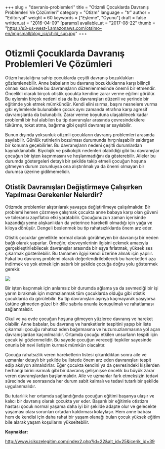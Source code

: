 +++
slug = "davranis-problemleri"
title = "Otizmli Çocuklarda Davranış Problemleri Ve Çözümleri"
category = "Otizm"
language = "tr"
author = "Editoryal"
weight = 60
keywords = ["Eşleme", "Oyunu"]
draft = false
written_at = "2016-04-09"
[params]
available_at = "2017-08-22"
thumb = "https://s3-us-west-1.amazonaws.com/otsimo-en/imgsmall/blog_ici/child_sun.jpg"
+++


# Otizmli Çocuklarda Davranış Problemleri Ve Çözümleri

Otizm hastalığına sahip çocuklarda çeşitli davranış bozuklukları gözlemlenebilir. Anne babaların bu davranış bozukluklarına karşı bilinçli olması kısa sürede bu davranışların düzenlenmesinde önemli bir etmendir. Öncelikli olarak birçok otistik çocukta kendine zarar verme eğilimi görülür. Bu eylemin birçok nedeni olsa da bu davranışları düzenli ve yerinde bir eğitimde yok etmek mümkündür. Kendi elini ısırma, başını nesnelere vurma gibi eylemlerde bulunabilen çocuk aynı zamanda etrafına karşı agresif davranışlarda da bulunabilir. Zarar verme boyutuna ulaşabilecek kadar problemli bir hal alabilen bu tip davranışlar arasında çevresindekilere tükürme, tokat atma, bağırma gibi çeşitli davranışlar sayılabilir.

Bunun dışında yoksunluk otizmli çocukların davranış problemleri arasında sayılabilir. Günlük rutinlerin bozulması durumunda hırçınlaşabilir saldırgan bir konuma geçebilirler. Bu davranışların nedeni çeşitli durumlardan kaynaklanabilir. Biyolojik ve psikolojik nedenleri olabildiği gibi bu davranışlar çocuğun bir işten kaçınmasını ve hoşlanmadığını da gösterebilir. Aileler bu durumda göstergeleri detaylı bir şekilde takip etmeli çocuğun hoşuna gitmeyen durum zorunluysa ona alıştırılmalı ya da önemi olmayan bir durumsa üzerine gidilmemelidir.

## Otistik Davranışları Değiştirmeye Çalışırken Yapılması Gerekenler Nelerdir?

Otizmde problemler alıştırılarak yavaşça değiştirilmeye çalışılmalıdır. Bir problemi hemen çözmeye çalışmak çocukta anne babaya karşı olan güveni ve toleransı zayıflatıcı etki yaratabilir. Çocuğunuzun zaman içerisinde kazandığı yeme alışkanlıkları da yeterince hareketli olmadığı için yağa ve kiloya dönüşür. Dengeli beslenmek bu tip rahatsızlıklarda önem arz eder.

Otistik çocuklar genellikle normal olarak görülmeyen bir davranışı bir neden bağlı olarak yaparlar. Örneğin; ebeveynlerinin ilgisini çekmek amacıyla gerçekleştirilebilecek davranışlar arasında bir eşya fırlatmak, yüksek ses çıkarmak gösterilebilir. Bu tamamen ilgiyi kendi üzerine almak için yapılır. Fakat bu davranış problemi olarak değerlendirilebilecek bu hareketleri aza indirmek ve yok etmek için sabırlı bir şekilde çocuğa doğru yolu göstermek gerekir.

![](https://s3-us-west-1.amazonaws.com/otsimo-en/imgsmall/blog_ici/baby_kitch.jpg)

Bir işten kaçınmak için anlamsız bir durumda ağlama ya da sevmediği bir işi yarım bırakmak için mızmızlanmak tüm çocuklarda olduğu gibi otistik çocuklarda da görülebilir. Bu tip davranışları aşırıya kaçmayarak yaşıyorsa üstüne gitmeden güzel bir dille sabırla onunla konuşulmalı ve rahatlaması sağlanmalıdır.

Okul ve ya evde çocuğun hoşuna gitmeyen yüzlerce davranış ve hareket olabilir. Anne babalar, bu davranış ve hareketlerin tespitini yapıp bir liste çıkarmalı çocuğu rahatsız eden bağırmasına ve huzursuzlanmasına yol açan davranışlardan kaçınılmalıdır. Ortamda çocuğu etkilen unsurların tespiti için çocuk iyi gözlenmelidir. Bu sayede çocuğun vereceği tepkiler sayesinde onunla bir nevi iletişim kurmak mümkün olacaktır.

Çocuğa rahatsızlık veren hareketlerin listesi çıkarıldıktan sonra aile ve uzmanlar detaylı bir şekilde bu listede önem arz eden davranışları tespit edip aksiyon almalıdırlar. Eğer çocukta kendini ya da çevresindeki kişilerden herhangi birini ısırmak gibi bir davranış gelişmişse öncelik bu büyük zarar veren davranışlardan başlanmalıdır. Aile ve uzmanlar fark etmeksizin tedavi sürecinde ve sonrasında her durum sabit kalmalı ve tedavi tutarlı bir şekilde uygulanmalıdır.

Bu tutarlılık her ortamda sağlandığında çocuğun eğitimi başarıya ulaşır ve kalıcı bir davranış olarak çocukta yer eder. Başarılı bir eğitimle otistizm hastası çocuk normal yaşama daha iyi bir şekilde adapte olur ve gelecekte yaşaması olası sorunları ortadan kaldırması kolaylaşır. Hem anne babası hem de kendisi için daha rahat bir yaşam olanağı bulan çocuk yüksek eğitim bile alarak yaşam koşullarını yükseltebilir.

**Kaynaklar:**

http://www.isikozelegitim.com/index2.php?id=22&alt_id=25&icerik_id=39
